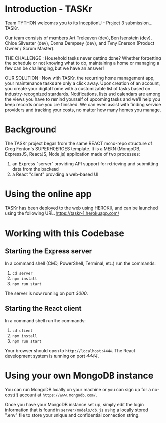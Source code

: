 # Introduction - TASKr

Team TYTHON welcomes you to its InceptionU - Project 3 submission... TASKr.

Our team consists of members Art Treleaven (dev), Ben Isenstein (dev), Chloe Silvester (dev), Donna Dempsey (dev), and Tony Enerson (Product Owner / Scrum Master).

THE CHALLENGE :
Household tasks never getting done? Whether forgetting the schedule or not knowing what to do, maintaining a home or managing a few can be challenging, but we have an answer!

OUR SOLUTION :
Now with TASKr, the recurring home management app, your maintenance tasks are only a
click away. Upon creation of an account, you create your digital home with a customizable list of tasks based on industry-recognized standards.
Notifications, lists and calendars are among the views you have to remind yourself of upcoming tasks and we’ll help you keep records once you are finished. We can even assist with finding service providers and tracking your costs, no matter how many homes you manage. 


# Background

The TASKr project began from the same REACT mono-repo structure of Greg Fenton's SUPERHOEROES template.
It is a MERN (MongoDB, ExpressJS, ReactJS, Node.js) application made
of two processes:
   1. an Express "server" providing API support for retrieving and submitting
   data from the backend
   2. a React "client" providing a web-based UI


# Using the online app

TASKr has been deployed to the web using HEROKU, and can be launched using the following URL.
https://taskr-1.herokuapp.com/


# Working with this Codebase
## Starting the Express server

In a command shell (CMD, PowerShell, Terminal, etc.) run the commands:
1. `cd server`
1. `npm install`
1. `npm run start`

The server is now running on port *3000*.

## Starting the React client

In a command shell run the commands:
1. `cd client`
1. `npm install`
1. `npm run start`

Your browser should open to `http://localhost:4444`.  The React development
system is running on port *4444*.

# Using your own MongoDB instance

You can run MongoDB locally on your machine or you can sign up for a no-cost(!)
account at `https://www.mongodb.com/`.

Once you have your MongoDB instance set up, simply edit the login information
that is found in `server/models/db.js` using a locally stored ".env" file to store your unique and confidential connection string.
